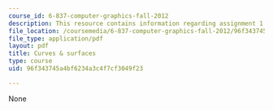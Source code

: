 ```yaml
---
course_id: 6-837-computer-graphics-fall-2012
description: This resource contains information regarding assignment 1.
file_location: /coursemedia/6-837-computer-graphics-fall-2012/96f343745a4bf6234a3c4f7cf3049f23_MIT6_837F12_assn1.pdf
file_type: application/pdf
layout: pdf
title: Curves & surfaces
type: course
uid: 96f343745a4bf6234a3c4f7cf3049f23

---
```

None